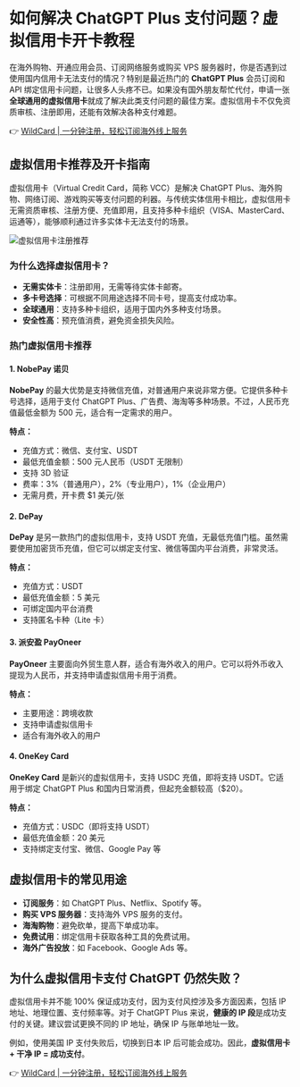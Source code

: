 # 如何解决 ChatGPT Plus 支付问题？虚拟信用卡开卡教程

在海外购物、开通应用会员、订阅网络服务或购买 VPS 服务器时，你是否遇到过使用国内信用卡无法支付的情况？特别是最近热门的 **ChatGPT Plus** 会员订阅和 API 绑定信用卡问题，让很多人头疼不已。如果没有国外朋友帮忙代付，申请一张**全球通用的虚拟信用卡**就成了解决此类支付问题的最佳方案。虚拟信用卡不仅免资质审核、注册即用，还能有效解决各种支付难题。

👉 [WildCard | 一分钟注册，轻松订阅海外线上服务](https://bbtdd.com/WildCard)

## 虚拟信用卡推荐及开卡指南

虚拟信用卡（Virtual Credit Card，简称 VCC）是解决 ChatGPT Plus、海外购物、网络订阅、游戏购买等支付问题的利器。与传统实体信用卡相比，虚拟信用卡无需资质审核、注册方便、充值即用，且支持多种卡组织（VISA、MasterCard、运通等），能够顺利通过许多实体卡无法支付的场景。

![虚拟信用卡注册推荐](https://bbtdd.com/img/26036582319.webp)

### 为什么选择虚拟信用卡？

- **无需实体卡**：注册即用，无需等待实体卡邮寄。
- **多卡号选择**：可根据不同用途选择不同卡号，提高支付成功率。
- **全球通用**：支持多种卡组织，适用于国内外多种支付场景。
- **安全性高**：预充值消费，避免资金损失风险。

### 热门虚拟信用卡推荐

#### 1. NobePay 诺贝

**NobePay** 的最大优势是支持微信充值，对普通用户来说非常方便。它提供多种卡号选择，适用于支付 ChatGPT Plus、广告费、海淘等多种场景。不过，人民币充值最低金额为 500 元，适合有一定需求的用户。

**特点：**
- 充值方式：微信、支付宝、USDT
- 最低充值金额：500 元人民币（USDT 无限制）
- 支持 3D 验证
- 费率：3%（普通用户），2%（专业用户），1%（企业用户）
- 无需月费，开卡费 $1 美元/张

#### 2. DePay

**DePay** 是另一款热门的虚拟信用卡，支持 USDT 充值，无最低充值门槛。虽然需要使用加密货币充值，但它可以绑定支付宝、微信等国内平台消费，非常灵活。

**特点：**
- 充值方式：USDT
- 最低充值金额：5 美元
- 可绑定国内平台消费
- 支持匿名卡种（Lite 卡）

#### 3. 派安盈 PayOneer

**PayOneer** 主要面向外贸生意人群，适合有海外收入的用户。它可以将外币收入提现为人民币，并支持申请虚拟信用卡用于消费。

**特点：**
- 主要用途：跨境收款
- 支持申请虚拟信用卡
- 适合有海外收入的用户

#### 4. OneKey Card

**OneKey Card** 是新兴的虚拟信用卡，支持 USDC 充值，即将支持 USDT。它适用于绑定 ChatGPT Plus 和国内日常消费，但起充金额较高（$20）。

**特点：**
- 充值方式：USDC（即将支持 USDT）
- 最低充值金额：20 美元
- 支持绑定支付宝、微信、Google Pay 等

## 虚拟信用卡的常见用途

- **订阅服务**：如 ChatGPT Plus、Netflix、Spotify 等。
- **购买 VPS 服务器**：支持海外 VPS 服务的支付。
- **海淘购物**：避免砍单，提高下单成功率。
- **免费试用**：绑定信用卡获取各种工具的免费试用。
- **海外广告投放**：如 Facebook、Google Ads 等。

## 为什么虚拟信用卡支付 ChatGPT 仍然失败？

虚拟信用卡并不能 100% 保证成功支付，因为支付风控涉及多方面因素，包括 IP 地址、地理位置、支付频率等。对于 ChatGPT Plus 来说，**健康的 IP 段**是成功支付的关键。建议尝试更换不同的 IP 地址，确保 IP 与账单地址一致。

例如，使用美国 IP 支付失败后，切换到日本 IP 后可能会成功。因此，**虚拟信用卡 + 干净 IP = 成功支付**。

👉 [WildCard | 一分钟注册，轻松订阅海外线上服务](https://bbtdd.com/WildCard)